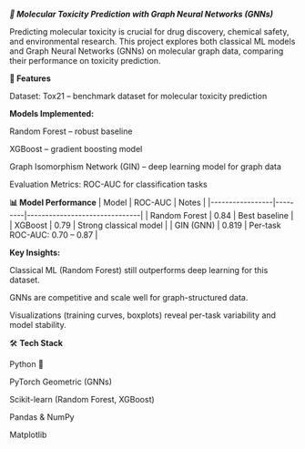 ***🧪 Molecular Toxicity Prediction with Graph Neural Networks (GNNs)***

Predicting molecular toxicity is crucial for drug discovery, chemical safety, and environmental research.
This project explores both classical ML models and Graph Neural Networks (GNNs) on molecular graph data, comparing their performance on toxicity prediction.

**🚀 Features**

Dataset: Tox21 – benchmark dataset for molecular toxicity prediction

**Models Implemented:**

Random Forest – robust baseline

XGBoost – gradient boosting model

Graph Isomorphism Network (GIN) – deep learning model for graph data

Evaluation Metrics: ROC-AUC for classification tasks

**📊 Model Performance**
| Model           | ROC-AUC | Notes                         |
|-----------------|---------|-------------------------------|
| Random Forest   | 0.84    | Best baseline                 |
| XGBoost         | 0.79    | Strong classical model        |
| GIN (GNN)       | 0.819   | Per-task ROC-AUC: 0.70 – 0.87 |


**Key Insights:**

Classical ML (Random Forest) still outperforms deep learning for this dataset.

GNNs are competitive and scale well for graph-structured data.

Visualizations (training curves, boxplots) reveal per-task variability and model stability.

🛠 **Tech Stack**

Python 🐍

PyTorch Geometric (GNNs)

Scikit-learn (Random Forest, XGBoost)

Pandas & NumPy

Matplotlib

